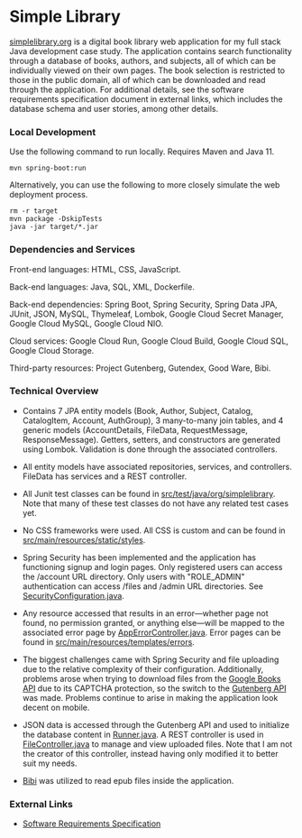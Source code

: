 # Simple Library

[simplelibrary.org](https://simplelibrary.org/) is a digital book library web application for my full stack Java development case study. The application contains search functionality through a database of books, authors, and subjects, all of which can be individually viewed on their own pages. The book selection is restricted to those in the public domain, all of which can be downloaded and read through the application. For additional details, see the software requirements specification document in external links, which includes the database schema and user stories, among other details.

### Local Development

Use the following command to run locally. Requires Maven and Java 11.

    mvn spring-boot:run

Alternatively, you can use the following to more closely simulate the web deployment process.

    rm -r target
    mvn package -DskipTests
    java -jar target/*.jar

### Dependencies and Services

Front-end languages: HTML, CSS, JavaScript.

Back-end languages: Java, SQL, XML, Dockerfile.

Back-end dependencies: Spring Boot, Spring Security, Spring Data JPA, JUnit, JSON, MySQL, Thymeleaf, Lombok, Google Cloud Secret Manager, Google Cloud MySQL, Google Cloud NIO.

Cloud services: Google Cloud Run, Google Cloud Build, Google Cloud SQL, Google Cloud Storage.

Third-party resources: Project Gutenberg, Gutendex, Good Ware, Bibi.

### Technical Overview

* Contains 7 JPA entity models (Book, Author, Subject, Catalog, CatalogItem, Account, AuthGroup), 3 many-to-many join tables, and 4 generic models (AccountDetails, FileData, RequestMessage, ResponseMessage). Getters, setters, and constructors are generated using Lombok. Validation is done through the associated controllers.

* All entity models have associated repositories, services, and controllers. FileData has services and a REST controller.

* All Junit test classes can be found in [src/test/java/org/simplelibrary](https://github.com/AAAAAAidan/Simple-Library/tree/main/src/test/java/org/simplelibrary). Note that many of these test classes do not have any related test cases yet.

* No CSS frameworks were used. All CSS is custom and can be found in [src/main/resources/static/styles](https://github.com/AAAAAAidan/Simple-Library/tree/main/src/main/resources/static/styles).

* Spring Security has been implemented and the application has functioning signup and login pages. Only registered users can access the /account URL directory. Only users with "ROLE_ADMIN" authentication can access /files and /admin URL directories. See [SecurityConfiguration.java](https://github.com/AAAAAAidan/Simple-Library/blob/main/src/main/java/org/simplelibrary/config/SecurityConfiguration.java).

* Any resource accessed that results in an error—whether page not found, no permission granted, or anything else—will be mapped to the associated error page by [AppErrorController.java](https://github.com/AAAAAAidan/Simple-Library/blob/main/src/main/java/org/simplelibrary/controller/AppErrorController.java). Error pages can be found in [src/main/resources/templates/errors](https://github.com/AAAAAAidan/Simple-Library/tree/main/src/main/resources/templates/errors).

* The biggest challenges came with Spring Security and file uploading due to the relative complexity of their configuration. Additionally, problems arose when trying to download files from the [Google Books API](https://developers.google.com/books/docs/v1/reference/volumes/list) due to its CAPTCHA protection, so the switch to the [Gutenberg API](https://gutendex.com/) was made. Problems continue to arise in making the application look decent on mobile.

* JSON data is accessed through the Gutenberg API and used to initialize the database content in [Runner.java](https://github.com/AAAAAAidan/Simple-Library/blob/main/src/main/java/org/simplelibrary/Runner.java). A REST controller is used in [FileController.java](https://github.com/AAAAAAidan/Simple-Library/blob/main/src/main/java/org/simplelibrary/controller/FileController.java) to manage and view uploaded files. Note that I am not the creator of this controller, instead having only modified it to better suit my needs.

* [Bibi](https://github.com/satorumurmur/bibi) was utilized to read epub files inside the application.

### External Links

* [Software Requirements Specification](https://docs.google.com/document/d/1_wm5c655yeb50E9_qUmYXXQPPT1rFpTIRPdNIKOd3Qg/edit)
